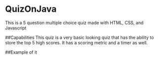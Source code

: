 # QuizOnJava
This is a 5 question multiple choice quiz made with HTML, CSS, and Javascript

##Capabilities
This quiz is a very basic looking quiz that has the ability to store the top 5 high scores. It has a scoring metric and a timer as well.

##Example of it

